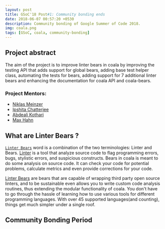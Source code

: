 ```yaml
---
layout: post
title: GSoC'18 Post#1: Community bonding ends
date: 2018-06-07 00:57:20 +0530
description: Community bonding of Google Summer of Code 2018.
img: coala.png
tags: [GSoC, coala, community-bonding]
---
```


## Project abstract

The aim of the project is to improve linter bears in coala by improving the
testing API that adds support for global bears, adding base test helper class,
automating the tests for bears, adding support for 7 additional linter bears
and enhancing the documentation for coala API and coala-bears.

### Project Mentors:

- [Niklas Meinzer](https://github.com/NiklasMM)
- [Ipshita Chatterjee](https://github.com/IpshitaC)
- [Abdeali Kothari](https://github.com/AbdealiJK)
- [Max Hahn](https://github.com/Mixih)

## What are Linter Bears ?

[`Linter Bears`](http://api.coala.io/en/latest/Developers/Writing_Linter_Bears.html)
word is a combination of the two terminologies: Linter and Bears.
[Linter](https://en.wikipedia.org/wiki/Lint_(software)) is a tool that analyze
source code to flag programming errors, bugs, stylistic errors, and suspicious
constructs. Bears in coala is meant to do some analysis on source code. It can
check your code for potential problems, calculate metrics and even provide
corrections for your code.

[Linter Bears](http://api.coala.io/en/latest/Developers/Writing_Linter_Bears.html)
are bears that are capable of wrapping third party open source linters, and to
be sustainable even allows you to write custom code analysis routines, thus
extending the modular functionality of coala. You don't have to go through the
hassle of learning how to use various tools for different programming
languages. With over 45 supported languages(and counting), things get much
simpler under a single roof.

## Community Bonding Period

